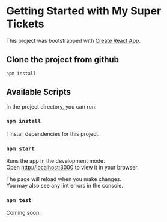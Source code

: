 # Getting Started with My Super Tickets

This project was bootstrapped with [Create React App](https://github.com/facebook/create-react-app).

## Clone the project from github

`npm install`

## Available Scripts

In the project directory, you can run:

### `npm install`
I
Install dependencies for this project.

### `npm start`

Runs the app in the development mode.\
Open [http://localhost:3000](http://localhost:3000) to view it in your browser.

The page will reload when you make changes.\
You may also see any lint errors in the console.

### `npm test`

Coming soon.